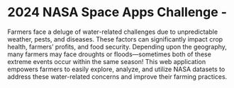 # 2024 NASA Space Apps Challenge - 

Farmers face a deluge of water-related challenges due to unpredictable weather, pests, and diseases. These factors can significantly impact crop health, farmers’ profits, and food security. Depending upon the geography, many farmers may face droughts or floods—sometimes both of these extreme events occur within the same season! This web application empowers farmers to easily explore, analyze, and utilize NASA datasets to address these water-related concerns and improve their farming practices.


